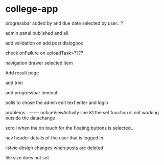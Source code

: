 # college-app


 progressbar 
 added by and due date selected by user.. ?
 
 admin panel published and all 
 
 
 add validation on add post dialogbox
 
 check onFailure on uploadTask>????
 
 navigation drawer selected item 
 

Add result page


add trim 

add progressbar timeout

polls to chose the admin
 edit text enter and login
 
 
 problems : -----
 noticeViewActivity line 81
    the set function is not working outside the datachange
    
 scroll when the on touch for the floating buttons is selected.. 

nav header details of the user that is logged in 

listvie design changes when posts are deleted 

file size does not set

